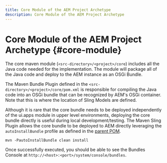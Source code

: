 ```yaml
---
title: Core Module of the AEM Project Archetype
description: Core Module of the AEM Project Archetype
---
```


# Core Module of the AEM Project Archetype {#core-module}

The core maven module (`<src-directory>/<project>/core`) includes all the Java code needed for the implementation. The module will package all of the Java code and deploy to the AEM instance as an OSGi Bundle.

The Maven Bundle Plugin defined in the `<src-directory>/<project>/core/pom.xml` is responsible for compiling the Java code into an OSGi bundle that can be recognized by AEM's OSGi container. Note that this is where the location of Sling Models are defined.

Although it is rare that the core bundle needs to be deployed independently of the ui.apps module in upper level environments, deploying the core bundle directly is useful during local development/testing. The Maven Sling Plugin allows the core bundle to be deployed to AEM directly leveraging the `autoInstallBundle` profile as defined in the [parent POM](overview.md#parent-pom).

```
mvn -PautoInstallBundle clean install
```

Once successfully executed, you should be able to see the Bundles Console at `http://<host>:<port>/system/console/bundles`.
